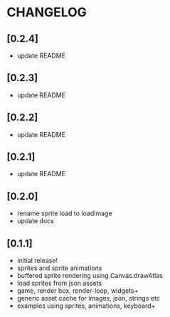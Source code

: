 # CHANGELOG

## [0.2.4]
- update README 

## [0.2.3]
- update README 

## [0.2.2]
- update README 

## [0.2.1]
- update README

## [0.2.0]
- rename sprite load to loadImage
- update docs

## [0.1.1]
- initial release!
- sprites and sprite animations
- buffered sprite rendering using Canvas.drawAtlas
- load sprites from json assets
- game, render box, render-loop, widgets+
- generic asset cache for images, json, strings etc
- examples using sprites, animations, keyboard+
